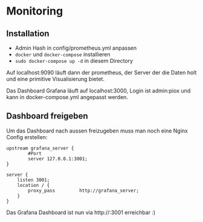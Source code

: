 # Monitoring

## Installation

  - Admin Hash in config/prometheus.yml anpassen
  - `docker` und `docker-compose` installieren
  - `sudo docker-compose up -d` in diesem Directory

Auf localhost:9090 läuft dann der prometheus, der Server der die Daten holt und eine primitive Visualisierung bietet.

Das Dashboard Grafana läuft auf localhost:3000, Login ist admin:piox und kann in docker-compose.yml angepasst werden.

## Dashboard freigeben

Um das Dashboard nach aussen freizugeben muss man noch eine Nginx Config erstellen:

    upstream grafana_server {
            #Port
            server 127.0.0.1:3001;
    }

    server {
        listen 3001;
        location / {
            proxy_pass         http://grafana_server;
        }
    }

Das Grafana Dashboard ist nun via http://<deine-domain>:3001 erreichbar :)

